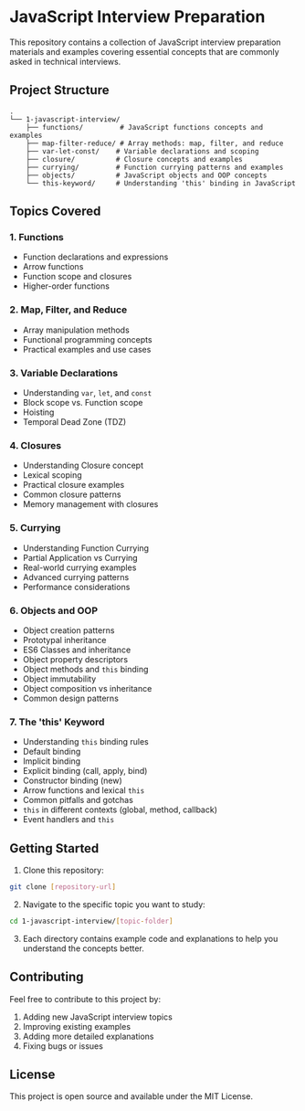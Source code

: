 # JavaScript Interview Preparation

This repository contains a collection of JavaScript interview preparation materials and examples covering essential concepts that are commonly asked in technical interviews.

## Project Structure

```
.
└── 1-javascript-interview/
    ├── functions/         # JavaScript functions concepts and examples
    ├── map-filter-reduce/ # Array methods: map, filter, and reduce
    ├── var-let-const/    # Variable declarations and scoping
    ├── closure/          # Closure concepts and examples
    ├── currying/         # Function currying patterns and examples
    ├── objects/          # JavaScript objects and OOP concepts
    └── this-keyword/     # Understanding 'this' binding in JavaScript
```

## Topics Covered

### 1. Functions
- Function declarations and expressions
- Arrow functions
- Function scope and closures
- Higher-order functions

### 2. Map, Filter, and Reduce
- Array manipulation methods
- Functional programming concepts
- Practical examples and use cases

### 3. Variable Declarations
- Understanding `var`, `let`, and `const`
- Block scope vs. Function scope
- Hoisting
- Temporal Dead Zone (TDZ)

### 4. Closures
- Understanding Closure concept
- Lexical scoping
- Practical closure examples
- Common closure patterns
- Memory management with closures

### 5. Currying
- Understanding Function Currying
- Partial Application vs Currying
- Real-world currying examples
- Advanced currying patterns
- Performance considerations

### 6. Objects and OOP
- Object creation patterns
- Prototypal inheritance
- ES6 Classes and inheritance
- Object property descriptors
- Object methods and `this` binding
- Object immutability
- Object composition vs inheritance
- Common design patterns

### 7. The 'this' Keyword
- Understanding `this` binding rules
- Default binding
- Implicit binding
- Explicit binding (call, apply, bind)
- Constructor binding (new)
- Arrow functions and lexical `this`
- Common pitfalls and gotchas
- `this` in different contexts (global, method, callback)
- Event handlers and `this`

## Getting Started

1. Clone this repository:
```bash
git clone [repository-url]
```

2. Navigate to the specific topic you want to study:
```bash
cd 1-javascript-interview/[topic-folder]
```

3. Each directory contains example code and explanations to help you understand the concepts better.

## Contributing

Feel free to contribute to this project by:
1. Adding new JavaScript interview topics
2. Improving existing examples
3. Adding more detailed explanations
4. Fixing bugs or issues

## License

This project is open source and available under the MIT License.